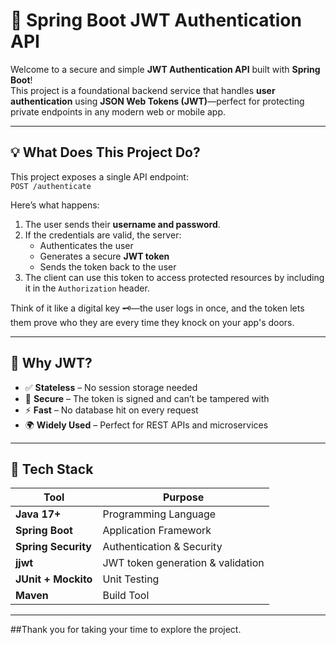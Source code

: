 # 🌟 Spring Boot JWT Authentication API

Welcome to a secure and simple **JWT Authentication API** built with **Spring Boot**!  
This project is a foundational backend service that handles **user authentication** using **JSON Web Tokens (JWT)**—perfect for protecting private endpoints in any modern web or mobile app.

---

## 💡 What Does This Project Do?

This project exposes a single API endpoint:  
`POST /authenticate`

Here’s what happens:

1. The user sends their **username and password**.
2. If the credentials are valid, the server:
   - Authenticates the user
   - Generates a secure **JWT token**
   - Sends the token back to the user
3. The client can use this token to access protected resources by including it in the `Authorization` header.

Think of it like a digital key 🗝️—the user logs in once, and the token lets them prove who they are every time they knock on your app's doors.

---

## 🚀 Why JWT?

- ✅ **Stateless** – No session storage needed
- 🔐 **Secure** – The token is signed and can’t be tampered with
- ⚡ **Fast** – No database hit on every request
- 🌍 **Widely Used** – Perfect for REST APIs and microservices

---

## 🧰 Tech Stack

| Tool | Purpose |
|------|---------|
| **Java 17+** | Programming Language |
| **Spring Boot** | Application Framework |
| **Spring Security** | Authentication & Security |
| **jjwt** | JWT token generation & validation |
| **JUnit + Mockito** | Unit Testing |
| **Maven** | Build Tool |

---
##Thank you for taking your time to explore the project.
